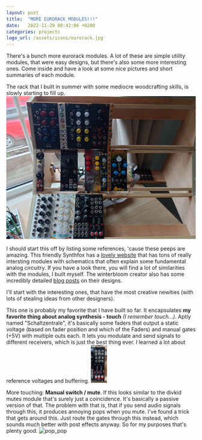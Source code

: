 ```yaml
---
layout: post
title:  "MORE EURORACK MODULES!!!"
date:   2022-11-29 00:42:06 +0200
categories: projects
logo_url: /assets/icons/eurorack.jpg
---
```

There's a bunch more eurorack modules. A lot of these are simple utility modules, that were easy designs, but there's also some more interesting ones. Come inside and have a look at some nice pictures and short summaries of each module. 

The rack that I built in summer with some mediocre woodcrafting skills, is slowly starting to fill up. 
![My pretty pretty system](/assets/thumbnails/Modular_All.jpg)

I should start this off by listing some references, 'cause these peeps are amazing. This friendly Synthfox has a [lovely website](https://sfcs.neocities.org/) that has tons of really intersting modules with schematics that often explain some fundamental analog circuitry. If you have a look there, you will find a lot of similarities with the modules, I built myself. The winterbloom creator also has some incredibly detailed [blog posts](https://blog.thea.codes/) on their designs. 

I'll start with the interesting ones, that have the most creative newities (with lots of stealing ideas from other designers). 

This one is probably my favorite that I have built so far. It encapsulates **my favorite thing about analog synthesis - touch** *(I remember touch...)*. Aptly named "Schaltzentrale", it's basically some faders that output a static voltage (based on fader position and which of the Faders) and manual gates (+5V) with multiple outs each. It lets you modulate and send signals to different receivers, which is just the best thing ever. I learned a lot about reference voltages and buffering.
<img src="/assets/thumbnails/Modular_Kontrolle.jpg" height="100">

More touching: **Manual switch / mute**. If this looks similar to the divkid mutes module that's surely just a coincidence. It's basically a passive version of that. The problem with that is, that if you send audio signals through this, it produces annoying pops when you mute. I've found a trick that gets around this. Just route the gates through this instead, which sounds much better with post effects anyway. So for my purposes that's plenty good. 
![pop_pop](/assets/thumbnails/Switch.jpg) 




